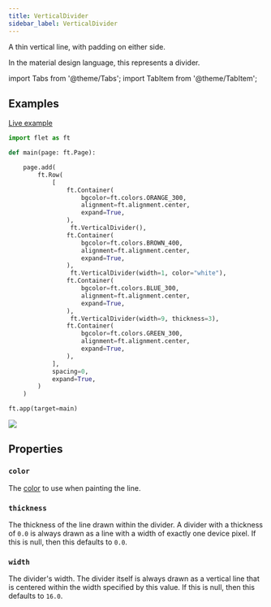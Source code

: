 ```yaml
---
title: VerticalDivider
sidebar_label: VerticalDivider
---
```


A thin vertical line, with padding on either side.

In the material design language, this represents a divider.

import Tabs from '@theme/Tabs';
import TabItem from '@theme/TabItem';

## Examples

[Live example](https://flet-controls-gallery.fly.dev/layout/verticaldivider)

<Tabs groupId="language">
  <TabItem value="python" label="Python" default>

```python
import flet as ft

def main(page: ft.Page):

    page.add(
        ft.Row(
            [
                ft.Container(
                    bgcolor=ft.colors.ORANGE_300,
                    alignment=ft.alignment.center,
                    expand=True,
                ),
                 ft.VerticalDivider(),
                ft.Container(
                    bgcolor=ft.colors.BROWN_400,
                    alignment=ft.alignment.center,
                    expand=True,
                ),
                 ft.VerticalDivider(width=1, color="white"),
                ft.Container(
                    bgcolor=ft.colors.BLUE_300,
                    alignment=ft.alignment.center,
                    expand=True,
                ),
                 ft.VerticalDivider(width=9, thickness=3),
                ft.Container(
                    bgcolor=ft.colors.GREEN_300,
                    alignment=ft.alignment.center,
                    expand=True,
                ),
            ],
            spacing=0,
            expand=True,
        )
    )

ft.app(target=main)
```
  </TabItem>
</Tabs>

<img src="/img/docs/controls/vertical-divider/vertical-divider.png" className="screenshot-40" />

## Properties

### `color`

The [color](/docs/reference/colors) to use when painting the line.

### `thickness`

The thickness of the line drawn within the divider. A divider with a thickness of `0.0` is always drawn as a line with a width of exactly one device pixel. If this is null, then this defaults to `0.0`.

### `width`

The divider's width. The divider itself is always drawn as a vertical line that is centered within the width specified by this value. If this is null, then this defaults to `16.0`.